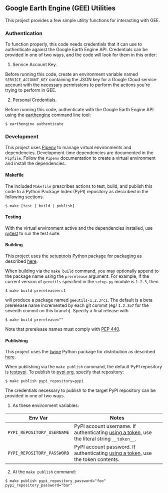 ## Google Earth Engine (GEE) Utilities
This project provides a few simple utility functions for interacting with GEE.

### Authentication
To function properly, this code needs credentials that it can use to authenticate against the Google Earth Engine API.  Credentials can be provided in one of two ways, and the code will look for them in this order:

1. Service Account Key.

Before running this code, create an environment variable named `SERVICE_ACCOUNT_KEY` containing the JSON key for a Google Cloud service account with the necessary permissions to perform the actions you're trying to perform in GEE.

2. Personal Credentials.

Before running this code, authenticate with the Google Earth Engine API using the [earthengine](https://developers.google.com/earth-engine/guides/command_line) command line tool:
```
$ earthengine authenticate
```

### Development

This project uses [Pipenv](https://docs.pipenv.org/en/latest/) to manage virtual environments and dependencies. Development-time dependencies are documented in the `Pipfile`. Follow the `Pipenv` documentation to create a virtual environment and install the dependencies.

#### Makefile

The included `Makefile` prescribes actions to test, build, and publish this code to a Python Package Index (PyPI) repository as described in the following sections.
```
$ make [test | build | publish]
```

#### Testing

With the virtual environment active and the dependencies installed, use [pytest](https://docs.pytest.org/en/latest/) to run the test suite.

#### Building

This project uses the [setuptools](https://packaging.python.org/key_projects/#setuptools) Python package for packaging as described [here](https://packaging.python.org/tutorials/packaging-projects/).

When building via the `make build` command, you may optionally append to the package name using the `prerelease` argument. For example, if the current version of `geeutils` specified in the `setup.py` module is `1.2.3`, then
```
$ make build prerelease=rc1
```
will produce a package named `geeutils-1.2.3rc1`. The default is a beta prerelease name incremented by each git commit (eg/ `1.2.3b7` for the seventh commit on this branch). Specify a final release with
```
$ make build prerelease=""
```

Note that prerelease names must comply with [PEP 440](https://www.python.org/dev/peps/pep-0440/).

#### Publishing
This project uses the [twine](https://packaging.python.org/key_projects/#twine) Python package for distribution as described [here](https://packaging.python.org/tutorials/packaging-projects/).

When publishing via the `make publish` command, the default PyPI repository is [testpypi](https://packaging.python.org/guides/using-testpypi/). To publish to [pypi.org](https://pypi.org), specify that repository:
```
$ make publish pypi_repository=pypi
```

The credentials necessary to publish to the target PyPI repository can be provided in one of two ways.

1. As these environment variables:

| Env Var                      | Notes                                      |
| :--------:                   | ------------------------------------------ |
| `PYPI_REPOSITORY_USERNAME`   | PyPI account username. If authenticating [using a token](https://test.pypi.org/help/#apitoken), use the literal string `__token__`. |
| `PYPI_REPOSITORY_PASSWORD`   | PyPI account password. If authenticating [using a token](https://test.pypi.org/help/#apitoken), use the token contents. |

2. At the `make publish` command:
```
$ make publish pypi_repository_password="foo" pypi_repository_password="bar"
```
